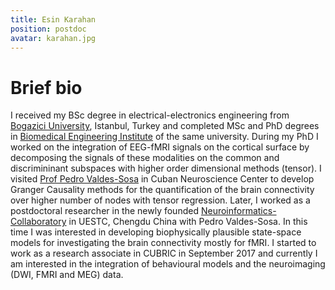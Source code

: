 ```yaml
---
title: Esin Karahan
position: postdoc
avatar: karahan.jpg
---
```


# Brief bio
I received my BSc degree in electrical-electronics engineering from [Bogazici University](https://ee.boun.edu.tr), Istanbul, Turkey and completed MSc and PhD degrees in [Biomedical Engineering Institute](http://www.bme.boun.edu.tr) of the same university. During my PhD I worked on the integration of EEG-fMRI signals on the cortical surface by decomposing the signals of these modalities on the common and discrimininant subspaces with higher order dimensional methods (tensor). I visited [Prof Pedro Valdes-Sosa](https://scholar.google.com/citations?user=0M2PVJIAAAAJ) in Cuban Neuroscience Center to develop Granger Causality methods for the quantification of the brain connectivity over higher number of nodes with tensor regression. Later, I worked as a postdoctoral researcher in the newly founded [Neuroinformatics-Collaboratory](https://www.neuroinformatics-collaboratory.org) in UESTC, Chengdu China with Pedro Valdes-Sosa. In this time I was interested in developing biophysically plausible state-space models for investigating the brain connectivity mostly for fMRI. I started to work as a research associate in CUBRIC in September 2017 and currently I am interested in the integration of behavioural models and the neuroimaging (DWI, FMRI and MEG) data. 